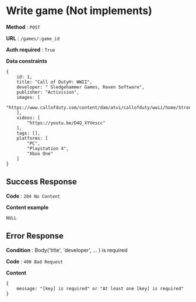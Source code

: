 # Write game (Not implements)

**Method** : `POST`

**URL** : `/games/:game_id`

**Auth required** : `True`

**Data constraints** 
```
{
    id: 1,
    title: "Call of Duty®: WWII",
    developer: " Sledgehammer Games, Raven Software",
    publisher: "Activision",
    images: [
        "https://www.callofduty.com/content/dam/atvi/callofduty/wwii/home/Stronghold_Metadata_Image.jpg"
    ],
    videos: [
        "https://youtu.be/D4Q_XYVescc"
    ],
    tags: [],
    platforms: [
        "PC",
        "Playstation 4",
        "Xbox One"
    ]
}
```

## Success Response

**Code** : `204 No Content`

**Content example**
```
NULL
```

## Error Response

**Condition** : Body('title', 'developer', ... ) is required

**Code** : `400 Bad Request`

**Content**

```
{
    message: "[key] is required" or "At least one [key] is required"
}
```